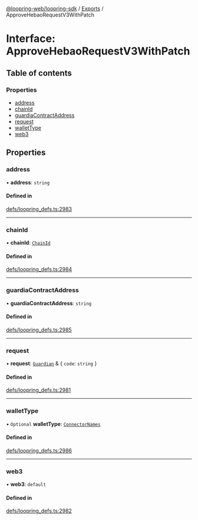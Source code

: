 [@loopring-web/loopring-sdk](../README.md) / [Exports](../modules.md) / ApproveHebaoRequestV3WithPatch

# Interface: ApproveHebaoRequestV3WithPatch

## Table of contents

### Properties

- [address](ApproveHebaoRequestV3WithPatch.md#address)
- [chainId](ApproveHebaoRequestV3WithPatch.md#chainid)
- [guardiaContractAddress](ApproveHebaoRequestV3WithPatch.md#guardiacontractaddress)
- [request](ApproveHebaoRequestV3WithPatch.md#request)
- [walletType](ApproveHebaoRequestV3WithPatch.md#wallettype)
- [web3](ApproveHebaoRequestV3WithPatch.md#web3)

## Properties

### address

• **address**: `string`

#### Defined in

[defs/loopring_defs.ts:2983](https://github.com/Loopring/loopring_sdk/blob/24fdf4c/src/defs/loopring_defs.ts#L2983)

___

### chainId

• **chainId**: [`ChainId`](../enums/ChainId.md)

#### Defined in

[defs/loopring_defs.ts:2984](https://github.com/Loopring/loopring_sdk/blob/24fdf4c/src/defs/loopring_defs.ts#L2984)

___

### guardiaContractAddress

• **guardiaContractAddress**: `string`

#### Defined in

[defs/loopring_defs.ts:2985](https://github.com/Loopring/loopring_sdk/blob/24fdf4c/src/defs/loopring_defs.ts#L2985)

___

### request

• **request**: [`Guardian`](../modules.md#guardian) & { `code`: `string`  }

#### Defined in

[defs/loopring_defs.ts:2981](https://github.com/Loopring/loopring_sdk/blob/24fdf4c/src/defs/loopring_defs.ts#L2981)

___

### walletType

• `Optional` **walletType**: [`ConnectorNames`](../enums/ConnectorNames.md)

#### Defined in

[defs/loopring_defs.ts:2986](https://github.com/Loopring/loopring_sdk/blob/24fdf4c/src/defs/loopring_defs.ts#L2986)

___

### web3

• **web3**: `default`

#### Defined in

[defs/loopring_defs.ts:2982](https://github.com/Loopring/loopring_sdk/blob/24fdf4c/src/defs/loopring_defs.ts#L2982)
